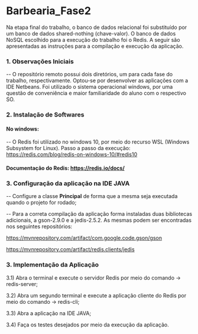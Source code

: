 # __Barbearia_Fase2__
Na etapa final do trabalho, o banco de dados relacional foi substituído por um banco de dados shared-nothing (chave-valor). O banco de dados NoSQL escolhido para a execução do trabalho foi o Redis. A seguir são apresentadas as instruções para a compilação e execução da aplicação.

### __1. Observações Iniciais__
  -- O repositório remoto possui dois diretórios, um para cada fase do trabalho, respectivamente. Optou-se por desenvolver as aplicações com a IDE Netbeans. Foi utilizado o sistema operacional windows, por uma questão de conveniência e maior familiaridade do aluno com o respectivo SO. 

### __2. Instalação de Softwares__

#### No windows:
  -- O Redis foi utilizado no windows 10, por meio do recurso WSL (Windows Subsystem for Linux). Passo a passo da execução: https://redis.com/blog/redis-on-windows-10/#redis10
  
#### Documentação do Redis: https://redis.io/docs/
  
### __3. Configuração da aplicação na IDE JAVA__
  
  -- Configure a classe __Principal__ de forma que a mesma seja executada quando o projeto for rodado;
  
  -- Para a correta compilação da aplicação forma instaladas duas bibliotecas adicionais, a gson-2.9.0 e a jedis-2.5.2. As mesmas podem ser encontradas nos seguintes repositórios:
  
  https://mvnrepository.com/artifact/com.google.code.gson/gson
  
  https://mvnrepository.com/artifact/redis.clients/jedis
    
  ### __3. Implementação da Aplicação__
  
  3.1) Abra o terminal e execute o servidor Redis por meio do comando -> redis-server;
  
  3.2) Abra um segundo terminal e execute a aplicação cliente do Redis por meio do comando -> redis-cli;
  
  3.3) Abra a aplicação na IDE JAVA;
  
  3.4) Faça os testes desejados por meio da execução da aplicação.
